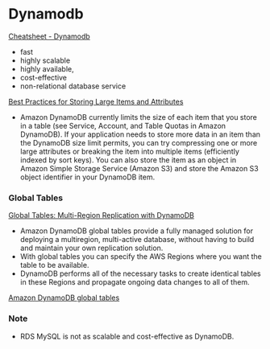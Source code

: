 # Dynamodb

[Cheatsheet - Dynamodb](https://tutorialsdojo.com/amazon-dynamodb/?src=udemy#core-components)

- fast
- highly scalable
- highly available, 
- cost-effective 
- non-relational database service

[Best Practices for Storing Large Items and Attributes](https://docs.aws.amazon.com/amazondynamodb/latest/developerguide/bp-use-s3-too.html)

- Amazon DynamoDB currently limits the size of each item that you store in a table (see Service, Account, and Table Quotas in Amazon DynamoDB). If your application needs to store more data in an item than the DynamoDB size limit permits, you can try compressing one or more large attributes or breaking the item into multiple items (efficiently indexed by sort keys). You can also store the item as an object in Amazon Simple Storage Service (Amazon S3) and store the Amazon S3 object identifier in your DynamoDB item.


### Global Tables


[Global Tables: Multi-Region Replication with DynamoDB](https://docs.aws.amazon.com/amazondynamodb/latest/developerguide/GlobalTables.html)

- Amazon DynamoDB global tables provide a fully managed solution for deploying a multiregion, multi-active database, without having to build and maintain your own replication solution.
- With global tables you can specify the AWS Regions where you want the table to be available.
- DynamoDB performs all of the necessary tasks to create identical tables in these Regions and propagate ongoing data changes to all of them.

[Amazon DynamoDB global tables](https://aws.amazon.com/dynamodb/global-tables/)




### Note

- RDS MySQL is not as scalable and cost-effective as DynamoDB.